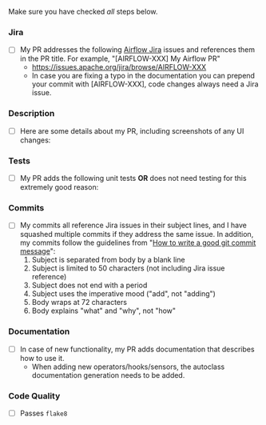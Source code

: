 Make sure you have checked _all_ steps below.

### Jira

- [ ] My PR addresses the following [Airflow Jira](https://issues.apache.org/jira/browse/AIRFLOW/) issues and references them in the PR title. For example, "\[AIRFLOW-XXX\] My Airflow PR"
  - https://issues.apache.org/jira/browse/AIRFLOW-XXX
  - In case you are fixing a typo in the documentation you can prepend your commit with \[AIRFLOW-XXX\], code changes always need a Jira issue.

### Description

- [ ] Here are some details about my PR, including screenshots of any UI changes:

### Tests

- [ ] My PR adds the following unit tests __OR__ does not need testing for this extremely good reason:

### Commits

- [ ] My commits all reference Jira issues in their subject lines, and I have squashed multiple commits if they address the same issue. In addition, my commits follow the guidelines from "[How to write a good git commit message](http://chris.beams.io/posts/git-commit/)":
  1. Subject is separated from body by a blank line
  1. Subject is limited to 50 characters (not including Jira issue reference)
  1. Subject does not end with a period
  1. Subject uses the imperative mood ("add", not "adding")
  1. Body wraps at 72 characters
  1. Body explains "what" and "why", not "how"

### Documentation

- [ ] In case of new functionality, my PR adds documentation that describes how to use it.
  - When adding new operators/hooks/sensors, the autoclass documentation generation needs to be added.

### Code Quality
- [ ] Passes `flake8`
